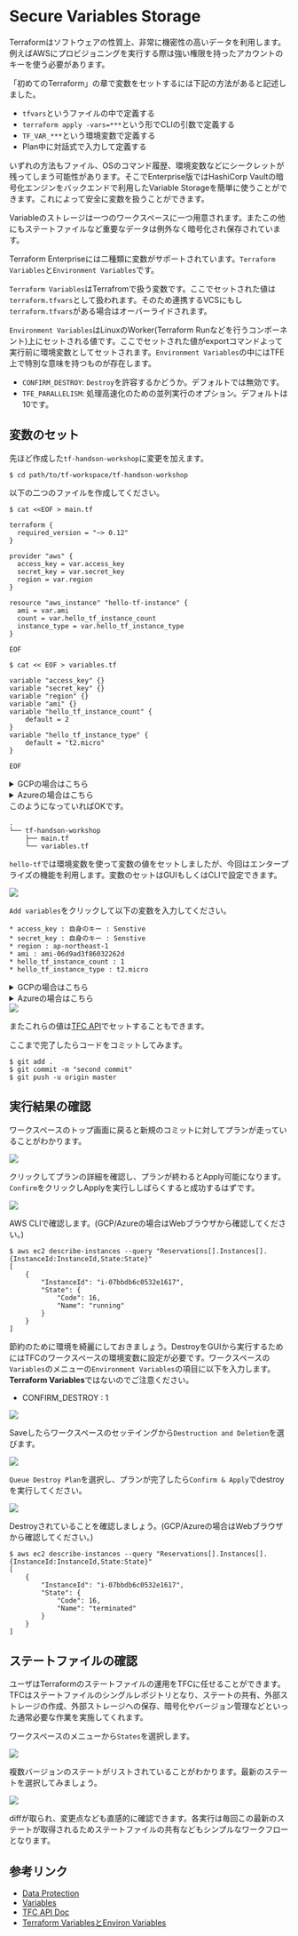 # Secure Variables Storage

Terraformはソフトウェアの性質上、非常に機密性の高いデータを利用します。例えばAWSにプロビジョニングを実行する際は強い権限を持ったアカウントのキーを使う必要があります。

「初めてのTerraform」の章で変数をセットするには下記の方法があると記述しました。

* `tfvars`というファイルの中で定義する
* `terraform apply -vars=***`という形でCLIの引数で定義する
* `TF_VAR_***`という環境変数で定義する
* Plan中に対話式で入力して定義する

いずれの方法もファイル、OSのコマンド履歴、環境変数などにシークレットが残ってしまう可能性があります。そこでEnterprise版ではHashiCorp Vaultの暗号化エンジンをバックエンドで利用したVariable Storageを簡単に使うことができます。これによって安全に変数を扱うことができます。

Variableのストレージは一つのワークスペースに一つ用意されます。またこの他にもステートファイルなど重要なデータは例外なく暗号化され保存されています。

Terraform Enterpriseには二種類に変数がサポートされています。`Terraform Variables`と`Environment Variables`です。

`Terraform Variables`はTerrafromで扱う変数です。ここでセットされた値は`terraform.tfvars`として扱われます。そのため連携するVCSにもし`terraform.tfvars`がある場合はオーバーライドされます。

`Environment Variables`はLinuxのWorker(Terraform Runなどを行うコンポーネント)上にセットされる値です。ここでセットされた値がexportコマンドよって実行前に環境変数としてセットされます。`Environment Variables`の中にはTFE上で特別な意味を持つものが存在します。

* `CONFIRM_DESTROY`: `Destroy`を許容するかどうか。デフォルトでは無効です。
* `TFE_PARALLELISM`: 処理高速化のための並列実行のオプション。デフォルトは10です。


## 変数のセット

先ほど作成した`tf-handson-workshop`に変更を加えます。

```shell
$ cd path/to/tf-workspace/tf-handson-workshop
```

以下の二つのファイルを作成してください。


```shell
$ cat <<EOF > main.tf

terraform {
  required_version = "~> 0.12"
}

provider "aws" {
  access_key = var.access_key
  secret_key = var.secret_key
  region = var.region
}

resource "aws_instance" "hello-tf-instance" {
  ami = var.ami
  count = var.hello_tf_instance_count
  instance_type = var.hello_tf_instance_type
}

EOF
```

```shell 
$ cat << EOF > variables.tf

variable "access_key" {}
variable "secret_key" {}
variable "region" {}
variable "ami" {}
variable "hello_tf_instance_count" {
    default = 2
}
variable "hello_tf_instance_type" {
    default = "t2.micro"
}

EOF
```

<details><summary>GCPの場合はこちら</summary>

```hcl
terraform {
  required_version = "~> 0.12"
}

provider "google" {
    credentials = var.gcp_key
    project     = var.project
    region      = var.region
}

resource "google_compute_instance" "vm_instance" {
    name = "terraform-instance-${count.index}-<YOURNAME>"
    count = var.hello_tf_instance_count
    machine_type = var.machine_type
    zone = "asia-northeast1-a"
    boot_disk {
        initialize_params {
            image = var.image
        }
    }

    network_interface {
        # A default network is created for all GCP projects
        network       = "default"
        access_config {
        }
    }
}
```
```hcl
variable "gcp_key" {}
variable "machine_type" {}
variable "hello_tf_instance_count" {
    default = 1
}
variable "region" {
    default = "asia-northeast1"
}
variable "project" {}
variable "image" {}
```
</details>


<details><summary>Azureの場合はこちら</summary>

```hcl
terraform {
  required_version = "~> 0.12" 
}

provider "azurerm" {
  client_id = var.client_id
  tenant_id = var.tenant_id
  subscription_id = var.subscription_id
  client_secret = var.client_secret
}

resource "azurerm_virtual_machine" "main" {
  name                  = "my-vm-${count.index}"
  count = var.hello_tf_instance_count
  location              = var.location
  resource_group_name   = azurerm_resource_group.example.name
  network_interface_ids = [azurerm_network_interface.example.*.id[count.index]]
  vm_size               = "Standard_DS1_v2"

  os_profile {
    computer_name  = "hostname"
    admin_username = "vmadmin"
    admin_password = var.admin_password
  }
  os_profile_linux_config {
    disable_password_authentication = false
  }
  storage_image_reference {
    publisher = "Canonical"
    offer     = "UbuntuServer"
    sku       = "16.04-LTS"
    version   = "latest"
  }
  storage_os_disk {
    name              = "my-osdisk-${count.index}"
    caching           = "ReadWrite"
    create_option     = "FromImage"
    managed_disk_type = "Standard_LRS"
  }
}

resource "azurerm_resource_group" "example" {
  name     = "my-group"
  location = var.location
}


resource "azurerm_virtual_network" "example" {
  name                = "my-network"
  address_space       = ["10.0.0.0/16"]
  location            = var.location
  resource_group_name   = azurerm_resource_group.example.name
}

resource "azurerm_subnet" "example" {
  name                 = "my-subnet"
  resource_group_name   = azurerm_resource_group.example.name
  virtual_network_name = azurerm_virtual_network.example.name
  address_prefix       = "10.0.2.0/24"
}

resource "azurerm_network_interface" "example" {
  name                = "my-nw-interface-${count.index}"
  count = var.hello_tf_instance_count
  location            = var.location
  resource_group_name   = azurerm_resource_group.example.name

  ip_configuration {
    name                          = "my-ip-config"
    subnet_id                     = azurerm_subnet.example.id
    private_ip_address_allocation = "Dynamic"
  }

  tags = {
    environment = "payground"
  }
}
```
```hcl
variable "client_id" {}
variable "client_secret" {}
variable "tenant_id" {}
variable "subscription_id" {}
variable "location" {}
variable "admin_password" {}
variable "hello_tf_instance_count" {
    default = 1
}
```
</details>
このようになっていればOKです。

```
.
└── tf-handson-workshop
    ├── main.tf
    └── variables.tf
```

`hello-tf`では環境変数を使って変数の値をセットしましたが、今回はエンタープライズの機能を利用します。変数のセットはGUIもしくはCLIで設定できます。

<kbd>
  <img src="https://github-image-tkaburagi.s3.ap-northeast-1.amazonaws.com/terraform-workshop/var-1.png">
</kbd>

`Add variables`をクリックして以下の変数を入力してください。

```
* access_key : 自身のキー : Senstive
* secret_key : 自身のキー : Senstive
* region : ap-northeast-1
* ami : ami-06d9ad3f86032262d
* hello_tf_instance_count : 1
* hello_tf_instance_type : t2.micro
```

<details><summary>GCPの場合はこちら</summary>

```
* gcp_key : JSONファイルコピペ : Senstive
* region : ap-northeast1
* image : debian-cloud/debian-9
* machine_type : f1-micro
* project : PROJECT_NAME
* hello_tf_instance_count : 1
```
</details>

<details><summary>Azureの場合はこちら</summary>

```
* client_id : ******* : Senstive
* client_secret : ******* : Senstive
* tenant_id : ******* : Senstive
* subscription_id : ******* : Senstive
* location : East Asia
* dmin_password : Password1234!
* hello_tf_instance_count : 1
```
</details>

<kbd>
  <img src="https://github-image-tkaburagi.s3.ap-northeast-1.amazonaws.com/terraform-workshop/var-2.png">
</kbd>

またこれらの値は[TFC API](https://www.terraform.io/docs/cloud/api/variables.html)でセットすることもできます。

ここまで完了したらコードをコミットしてみます。

```shell
$ git add .
$ git commit -m "second commit"
$ git push -u origin master
```

## 実行結果の確認

ワークスペースのトップ画面に戻ると新規のコミットに対してプランが走っていることがわかります。

<kbd>
  <img src="https://github-image-tkaburagi.s3.ap-northeast-1.amazonaws.com/terraform-workshop/var-3.png">
</kbd>

クリックしてプランの詳細を確認し、プランが終わるとApply可能になります。`Confirm`をクリックしApplyを実行ししばらくすると成功するはずです。

<kbd>
  <img src="https://github-image-tkaburagi.s3.ap-northeast-1.amazonaws.com/terraform-workshop/var-3.png">
</kbd>

AWS CLIで確認します。(GCP/Azureの場合はWebブラウザから確認してください。)

```console
$ aws ec2 describe-instances --query "Reservations[].Instances[].{InstanceId:InstanceId,State:State}"
[
    {
        "InstanceId": "i-07bbdb6c0532e1617",
        "State": {
            "Code": 16,
            "Name": "running"
        }
    }
]
```

節約のために環境を綺麗にしておきましょう。DestroyをGUIから実行するためにはTFCのワークスペースの環境変数に設定が必要です。ワークスペースの`Variables`のメニューの`Environment Variables`の項目に以下を入力します。**Terraform Variables**ではないのでご注意ください。

* CONFIRM_DESTROY : 1

<kbd>
  <img src="https://github-image-tkaburagi.s3.ap-northeast-1.amazonaws.com/terraform-workshop/var-5.png">
</kbd>

Saveしたらワークスペースのセッテイングから`Destruction and Deletion`を選びます。

<kbd>
  <img src="https://github-image-tkaburagi.s3.ap-northeast-1.amazonaws.com/terraform-workshop/var-6.png">
</kbd>

`Queue Destroy Plan`を選択し、プランが完了したら`Confirm & Apply`でdestroyを実行してください。

<kbd>
  <img src="https://github-image-tkaburagi.s3.ap-northeast-1.amazonaws.com/terraform-workshop/var-7.png">
</kbd>

Destroyされていることを確認しましょう。(GCP/Azureの場合はWebブラウザから確認してください。)

```console
$ aws ec2 describe-instances --query "Reservations[].Instances[].{InstanceId:InstanceId,State:State}"
[
    {
        "InstanceId": "i-07bbdb6c0532e1617",
        "State": {
            "Code": 16,
            "Name": "terminated"
        }
    }
]
```

## ステートファイルの確認

ユーザはTerraformのステートファイルの運用をTFCに任せることができます。TFCはステートファイルのシングルレポジトリとなり、ステートの共有、外部ストレージの作成、外部ストレージへの保存、暗号化やバージョン管理などといった通常必要な作業を実施してくれます。

ワークスペースのメニューから`States`を選択します。

<kbd>
  <img src="https://github-image-tkaburagi.s3.ap-northeast-1.amazonaws.com/terraform-workshop/state-1.png">
</kbd>

複数バージョンのステートがリストされていることがわかります。最新のステートを選択してみましょう。

<kbd>
  <img src="https://github-image-tkaburagi.s3.ap-northeast-1.amazonaws.com/terraform-workshop/state-2.png">
</kbd>

diffが取られ、変更点なども直感的に確認できます。各実行は毎回この最新のステートが取得されるためステートファイルの共有などもシンプルなワークフローとなります。
　
## 参考リンク
* [Data Protection](https://www.terraform.io/docs/enterprise/system-overview/data-security.html)
* [Variables](https://www.terraform.io/docs/cloud/workspaces/variables.html)
* [TFC API Doc](https://www.terraform.io/docs/cloud/api/index.html)
* [Terraform VariablesとEnviron Variables](https://www.terraform.io/docs/cloud/workspaces/variables.html#terraform-variables)
